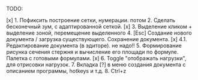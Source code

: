 TODO:

[x] 1. Пофиксить построение сетки, нумерации.
потом
2. Сделать бесконечный зум, с адаптированной сеткой.
[x] 3. Выделение кликом + выделение зоной, перемещение выделенного
4. [Esc] Создание нового документа / загрузка существующего. Сохранение документа.
[x] 4.1. Редактирование документа (в эдиторе).
не надо!! 5. Формирование рисунка сечения стержня и вычисление его площади по формуле. Палетка с готовыми формулами.
[x] 6. Toggle "отображать нагрузки", для отрисовки нагрузок.
7. Вкладка [?] в меню создания документа с описанием программы, hotkeys и т.д.
8. Ctrl+z
